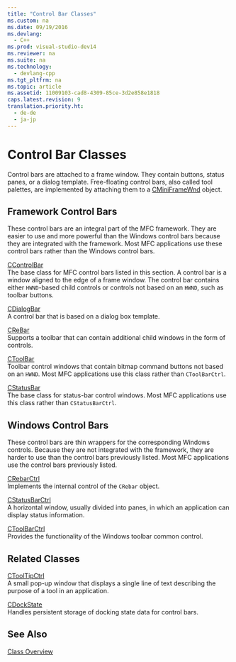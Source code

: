 ```yaml
---
title: "Control Bar Classes"
ms.custom: na
ms.date: 09/19/2016
ms.devlang: 
  - C++
ms.prod: visual-studio-dev14
ms.reviewer: na
ms.suite: na
ms.technology: 
  - devlang-cpp
ms.tgt_pltfrm: na
ms.topic: article
ms.assetid: 11009103-cad8-4309-85ce-3d2e858e1818
caps.latest.revision: 9
translation.priority.ht: 
  - de-de
  - ja-jp
---
```

# Control Bar Classes
Control bars are attached to a frame window. They contain buttons, status panes, or a dialog template. Free-floating control bars, also called tool palettes, are implemented by attaching them to a [CMiniFrameWnd](../vs140/CMiniFrameWnd-Class.md) object.  
  
## Framework Control Bars  
 These control bars are an integral part of the MFC framework. They are easier to use and more powerful than the Windows control bars because they are integrated with the framework. Most MFC applications use these control bars rather than the Windows control bars.  
  
 [CControlBar](../vs140/CControlBar-Class.md)  
 The base class for MFC control bars listed in this section. A control bar is a window aligned to the edge of a frame window. The control bar contains either `HWND`-based child controls or controls not based on an `HWND`, such as toolbar buttons.  
  
 [CDialogBar](../vs140/CDialogBar-Class.md)  
 A control bar that is based on a dialog box template.  
  
 [CReBar](../vs140/CReBar-Class.md)  
 Supports a toolbar that can contain additional child windows in the form of controls.  
  
 [CToolBar](../vs140/CToolBar-Class.md)  
 Toolbar control windows that contain bitmap command buttons not based on an `HWND`. Most MFC applications use this class rather than `CToolBarCtrl`.  
  
 [CStatusBar](../vs140/CStatusBar-Class.md)  
 The base class for status-bar control windows. Most MFC applications use this class rather than `CStatusBarCtrl`.  
  
## Windows Control Bars  
 These control bars are thin wrappers for the corresponding Windows controls. Because they are not integrated with the framework, they are harder to use than the control bars previously listed. Most MFC applications use the control bars previously listed.  
  
 [CRebarCtrl](../vs140/CReBarCtrl-Class.md)  
 Implements the internal control of the `CRebar` object.  
  
 [CStatusBarCtrl](../vs140/CStatusBarCtrl-Class.md)  
 A horizontal window, usually divided into panes, in which an application can display status information.  
  
 [CToolBarCtrl](../vs140/CToolBarCtrl-Class.md)  
 Provides the functionality of the Windows toolbar common control.  
  
## Related Classes  
 [CToolTipCtrl](../vs140/CToolTipCtrl-Class.md)  
 A small pop-up window that displays a single line of text describing the purpose of a tool in an application.  
  
 [CDockState](../vs140/CDockState-Class.md)  
 Handles persistent storage of docking state data for control bars.  
  
## See Also  
 [Class Overview](../vs140/Class-Library-Overview.md)